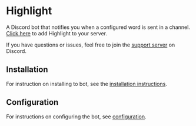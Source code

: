 # Highlight

A Discord bot that notifies you when a configured word is sent in a channel.
[Click here](https://discord.com/oauth2/authorize?client_id=730101972103069795&scope=bot&permissions=8192) to add Highlight to your server.

If you have questions or issues, feel free to join the [support server](https://discord.gg/eHxvStNJb7) on Discord.

## Installation

For instruction on installing to bot, see the [installation instructions](installation).

## Configuration

For instructions on configuring the bot, see [configuration](configuration).
